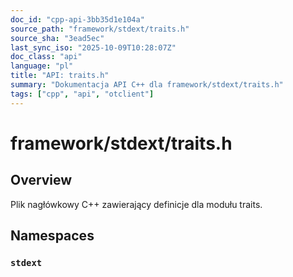 ```yaml
---
doc_id: "cpp-api-3bb35d1e104a"
source_path: "framework/stdext/traits.h"
source_sha: "3ead5ec"
last_sync_iso: "2025-10-09T10:28:07Z"
doc_class: "api"
language: "pl"
title: "API: traits.h"
summary: "Dokumentacja API C++ dla framework/stdext/traits.h"
tags: ["cpp", "api", "otclient"]
---
```


# framework/stdext/traits.h

## Overview

Plik nagłówkowy C++ zawierający definicje dla modułu traits.

## Namespaces

### `stdext`
